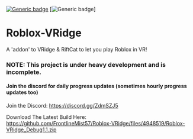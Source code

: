 [![Generic badge](https://img.shields.io/badge/Version-0.3.4-yellow)](https://github.com/FrontlineMist57/Roblox-VRidge/releases)
[![Generic badge](https://img.shields.io/badge/Stability-poor-red)]

# Roblox-VRidge
A 'addon' to VRidge &amp; RiftCat to let you play Roblox in VR!

### NOTE: This project is under heavy development and is incomplete.
#### Join the discord for daily progress updates (sometimes hourly progress updates too)

Join the Discord: https://discord.gg/ZdmSZJ5

Download The Latest Build Here: https://github.com/FrontlineMist57/Roblox-VRidge/files/4948519/Roblox-VRidge_Debug1.1.zip

